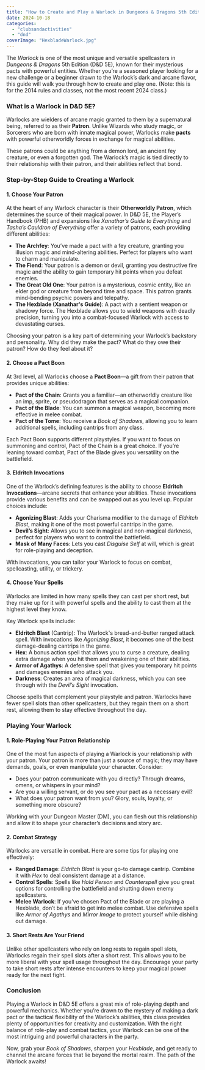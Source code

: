 ```yaml
---
title: "How to Create and Play a Warlock in Dungeons & Dragons 5th Edition"
date: 2024-10-18
categories: 
  - "clubsandactivities"
  - "dnd"
coverImage: "HexbladeWarlock.jpg"
---
```


The _Warlock_ is one of the most unique and versatile spellcasters in _Dungeons & Dragons_ 5th Edition (D&D 5E), known for their mysterious pacts with powerful entities. Whether you’re a seasoned player looking for a new challenge or a beginner drawn to the Warlock’s dark and arcane flavor, this guide will walk you through how to create and play one. (Note: this is for the 2014 rules and classes, not the most recent 2024 class.)

### **What is a Warlock in D&D 5E?**

Warlocks are wielders of arcane magic granted to them by a supernatural being, referred to as their **Patron**. Unlike Wizards who study magic, or Sorcerers who are born with innate magical power, Warlocks make **pacts** with powerful otherworldly forces in exchange for magical abilities.

These patrons could be anything from a demon lord, an ancient fey creature, or even a forgotten god. The Warlock’s magic is tied directly to their relationship with their patron, and their abilities reflect that bond.

### **Step-by-Step Guide to Creating a Warlock**

#### 1\. **Choose Your Patron**

At the heart of any Warlock character is their **Otherworldly Patron**, which determines the source of their magical power. In D&D 5E, the Player’s Handbook (PHB) and expansions like _Xanathar’s Guide to Everything_ and _Tasha’s Cauldron of Everything_ offer a variety of patrons, each providing different abilities:

- **The Archfey**: You’ve made a pact with a fey creature, granting you illusion magic and mind-altering abilities. Perfect for players who want to charm and manipulate.
- **The Fiend**: Your patron is a demon or devil, granting you destructive fire magic and the ability to gain temporary hit points when you defeat enemies.
- **The Great Old One**: Your patron is a mysterious, cosmic entity, like an elder god or creature from beyond time and space. This patron grants mind-bending psychic powers and telepathy.
- **The Hexblade (Xanathar's Guide)**: A pact with a sentient weapon or shadowy force. The Hexblade allows you to wield weapons with deadly precision, turning you into a combat-focused Warlock with access to devastating curses.

Choosing your patron is a key part of determining your Warlock’s backstory and personality. Why did they make the pact? What do they owe their patron? How do they feel about it?

#### 2\. **Choose a Pact Boon**

At 3rd level, all Warlocks choose a **Pact Boon**—a gift from their patron that provides unique abilities:

- **Pact of the Chain**: Grants you a familiar—an otherworldly creature like an imp, sprite, or pseudodragon that serves as a magical companion.
- **Pact of the Blade**: You can summon a magical weapon, becoming more effective in melee combat.
- **Pact of the Tome**: You receive a _Book of Shadows_, allowing you to learn additional spells, including cantrips from any class.

Each Pact Boon supports different playstyles. If you want to focus on summoning and control, Pact of the Chain is a great choice. If you’re leaning toward combat, Pact of the Blade gives you versatility on the battlefield.

#### 3\. **Eldritch Invocations**

One of the Warlock’s defining features is the ability to choose **Eldritch Invocations**—arcane secrets that enhance your abilities. These invocations provide various benefits and can be swapped out as you level up. Popular choices include:

- **Agonizing Blast**: Adds your Charisma modifier to the damage of _Eldritch Blast_, making it one of the most powerful cantrips in the game.
- **Devil’s Sight**: Allows you to see in magical and non-magical darkness, perfect for players who want to control the battlefield.
- **Mask of Many Faces**: Lets you cast _Disguise Self_ at will, which is great for role-playing and deception.

With invocations, you can tailor your Warlock to focus on combat, spellcasting, utility, or trickery.

#### 4\. **Choose Your Spells**

Warlocks are limited in how many spells they can cast per short rest, but they make up for it with powerful spells and the ability to cast them at the highest level they know.

Key Warlock spells include:

- **Eldritch Blast** (Cantrip): The Warlock's bread-and-butter ranged attack spell. With invocations like _Agonizing Blast_, it becomes one of the best damage-dealing cantrips in the game.
- **Hex**: A bonus action spell that allows you to curse a creature, dealing extra damage when you hit them and weakening one of their abilities.
- **Armor of Agathys**: A defensive spell that gives you temporary hit points and damages enemies who attack you.
- **Darkness**: Creates an area of magical darkness, which you can see through with the _Devil’s Sight_ invocation.

Choose spells that complement your playstyle and patron. Warlocks have fewer spell slots than other spellcasters, but they regain them on a short rest, allowing them to stay effective throughout the day.

### **Playing Your Warlock**

#### 1\. **Role-Playing Your Patron Relationship**

One of the most fun aspects of playing a Warlock is your relationship with your patron. Your patron is more than just a source of magic; they may have demands, goals, or even manipulate your character. Consider:

- Does your patron communicate with you directly? Through dreams, omens, or whispers in your mind?
- Are you a willing servant, or do you see your pact as a necessary evil?
- What does your patron want from you? Glory, souls, loyalty, or something more obscure?

Working with your Dungeon Master (DM), you can flesh out this relationship and allow it to shape your character’s decisions and story arc.

#### 2\. **Combat Strategy**

Warlocks are versatile in combat. Here are some tips for playing one effectively:

- **Ranged Damage**: _Eldritch Blast_ is your go-to damage cantrip. Combine it with _Hex_ to deal consistent damage at a distance.
- **Control Spells**: Spells like _Hold Person_ and _Counterspell_ give you great options for controlling the battlefield and shutting down enemy spellcasters.
- **Melee Warlock**: If you’ve chosen Pact of the Blade or are playing a Hexblade, don’t be afraid to get into melee combat. Use defensive spells like _Armor of Agathys_ and _Mirror Image_ to protect yourself while dishing out damage.

#### 3\. **Short Rests Are Your Friend**

Unlike other spellcasters who rely on long rests to regain spell slots, Warlocks regain their spell slots after a short rest. This allows you to be more liberal with your spell usage throughout the day. Encourage your party to take short rests after intense encounters to keep your magical power ready for the next fight.

### **Conclusion**

Playing a Warlock in D&D 5E offers a great mix of role-playing depth and powerful mechanics. Whether you’re drawn to the mystery of making a dark pact or the tactical flexibility of the Warlock’s abilities, this class provides plenty of opportunities for creativity and customization. With the right balance of role-play and combat tactics, your Warlock can be one of the most intriguing and powerful characters in the party.

Now, grab your _Book of Shadows_, sharpen your _Hexblade_, and get ready to channel the arcane forces that lie beyond the mortal realm. The path of the Warlock awaits!
